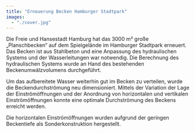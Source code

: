 ```yaml
---
title: "Erneuerung Becken Hamburger Stadtpark"
images:
  - "./cover.jpg"
---
```


Die Freie und Hansestadt Hamburg hat das 3000 m² große „Planschbecken“ auf
dem Spielgelände im Hamburger Stadtpark erneuert. Das Becken ist aus
Stahlbeton und eine Anpassung des hydraulischen Systems und der
Wasserleitungen war notwendig. Die Berechnung des hydraulischen Systems
wurde an Hand des bestehenden Beckenumwälzvolumens durchgeführt.

Um das aufbereitete Wasser weiterhin gut im Becken zu verteilen, wurde die
Beckendurchströmung neu dimensioniert. Mittels der Variation der Lage
der Einströmöffnungen und der Anordnung von horizontalen und vertikalen
Einströmöffnungen konnte eine optimale Durchströmung des Beckens
erreicht werden.

Die horizontalen Einströmöffnungen wurden aufgrund der geringen Beckentiefe als Sonderkonstruktion hergestellt.
